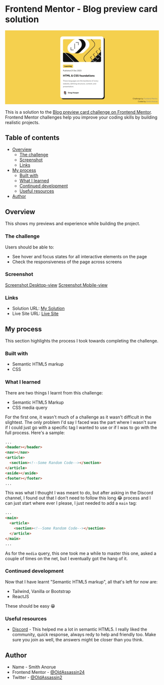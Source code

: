 # Frontend Mentor - Blog preview card solution

![Design preview for the Blog Preview card coding challenge](./screenshots/screenshot-desktop.jpeg)

This is a solution to the [Blog preview card challenge on Frontend Mentor](https://www.frontendmentor.io/challenges/blog-preview-card-ckPaj01IcS). Frontend Mentor challenges help you improve your coding skills by building realistic projects. 

## Table of contents

- [Overview](#overview)
  - [The challenge](#the-challenge)
  - [Screenshot](#screenshot)
  - [Links](#links)
- [My process](#my-process)
  - [Built with](#built-with)
  - [What I learned](#what-i-learned)
  - [Continued development](#continued-development)
  - [Useful resources](#useful-resources)
- [Author](#author)

## Overview

This shows my previews and experience while building the project.

### The challenge

Users should be able to:

- See hover and focus states for all interactive elements on the page
- Check the responsiveness of the page across screens

### Screenshot

[Screenshot Desktop-view](./screenshots/screenshot-desktop.jpeg)
[Screenshot Mobile-view](./screenshots/screenshot-mobile.png)

### Links

- Solution URL: [My Solution](https://www.frontendmentor.io/solutions/blog-preview-card-2Ev8Hr3fz6)
- Live Site URL: [Live Site](https://html-preview.github.io/?url=https://github.com/OldAssassin24/Frontend_Mentor/blob/main/blog-preview-card-main/index.html)

## My process

This section highlights the process I took towards completing the challenge.

### Built with

- Semantic HTML5 markup
- CSS

### What I learned

There are two things I learnt from this challenge:
- Semantic HTML5 Markup
- CSS media query

For the first one, it wasn't much of a challenge as it wasn't difficult in the slightest. The only problem I'd say I faced was the part where I wasn't sure if I could just go with a specific tag I wanted to use or if I was to go with the full process. Here's a sample:
```html
...
<header></header>
<nav></nav>
<article>
  <section><!--Some Random Code--></section>
</article>
<aside></aside>
<footer></footer>
...
```
This was what I thought I was meant to do, but after asking in the Discord channel, I found out that I don't need to follow this long 😂 process and I can just start where ever I please, I just needed to add a `main` tag:
```html
...
<main>
  <article>
    <section><!--Some Random Code--></section>
  </article>
</main>
...
```
As for the `media` query, this one took me a while to master this one, asked a couple of times on the net, but I eventually got the hang of it.

### Continued development

Now that I have learnt "Semantic HTML5 markup", all that's left for now are:
- Tailwind, Vanilla or Bootstrap
- ReactJS

These should be easy 😁

### Useful resources

- [Discord](https://discord.gg/UAfh3qzhYb) - This helped me a lot in semantic HTML5. I really liked the community, quick response, always redy to help and friendly too. Make sure you join as well, the answers might be closer than you think.

## Author

- Name - Smith Anorue
- Frontend Mentor - [@OldAssassin24](https://www.frontendmentor.io/profile/OldAssassin24)
- Twitter - [@OldAssassin2](https://www.twitter.com/OldAssassin2)
